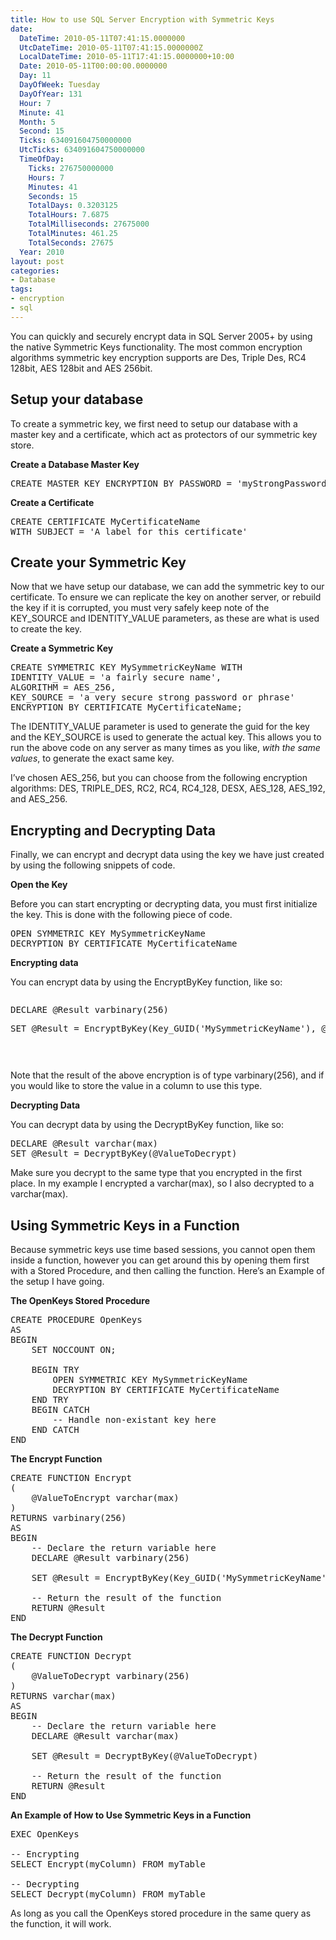 ```yaml
---
title: How to use SQL Server Encryption with Symmetric Keys
date:
  DateTime: 2010-05-11T07:41:15.0000000
  UtcDateTime: 2010-05-11T07:41:15.0000000Z
  LocalDateTime: 2010-05-11T17:41:15.0000000+10:00
  Date: 2010-05-11T00:00:00.0000000
  Day: 11
  DayOfWeek: Tuesday
  DayOfYear: 131
  Hour: 7
  Minute: 41
  Month: 5
  Second: 15
  Ticks: 634091604750000000
  UtcTicks: 634091604750000000
  TimeOfDay:
    Ticks: 276750000000
    Hours: 7
    Minutes: 41
    Seconds: 15
    TotalDays: 0.3203125
    TotalHours: 7.6875
    TotalMilliseconds: 27675000
    TotalMinutes: 461.25
    TotalSeconds: 27675
  Year: 2010
layout: post
categories:
- Database
tags:
- encryption
- sql
---
```


<p>You can quickly and securely encrypt data in SQL Server 2005+ by using the native Symmetric Keys functionality. The most common encryption algorithms symmetric key encryption supports are Des, Triple Des, RC4 128bit, AES 128bit and AES 256bit.</p>  <h2>Setup your database</h2>  <p>To create a symmetric key, we first need to setup our database with a master key and a certificate, which act as protectors of our symmetric key store.</p>  <p><strong>Create a Database Master Key</strong></p>  <pre class="brush: sql;">CREATE MASTER KEY ENCRYPTION BY PASSWORD = 'myStrongPassword'</pre>

<p><strong>Create a Certificate</strong></p>

<pre class="brush: sql;">CREATE CERTIFICATE MyCertificateName
WITH SUBJECT = 'A label for this certificate'</pre>

<h2>Create your Symmetric Key</h2>

<p>Now that we have setup our database, we can add the symmetric key to our certificate. To ensure we can replicate the key on another server, or rebuild the key if it is corrupted, you must very safely keep note of the KEY_SOURCE and IDENTITY_VALUE parameters, as these are what is used to create the key.</p>

<p><strong>Create a Symmetric Key</strong></p>

<pre class="brush: sql;">CREATE SYMMETRIC KEY MySymmetricKeyName WITH
IDENTITY_VALUE = 'a fairly secure name',
ALGORITHM = AES_256,
KEY_SOURCE = 'a very secure strong password or phrase'
ENCRYPTION BY CERTIFICATE MyCertificateName;</pre>

<p>The IDENTITY_VALUE parameter is used to generate the guid for the key and the KEY_SOURCE is used to generate the actual key. This allows you to run the above code on any server as many times as you like, <em>with the same values</em>, to generate the exact same key.</p>

<p>I’ve chosen AES_256, but you can choose from the following encryption algorithms: DES, TRIPLE_DES, RC2, RC4, RC4_128, DESX, AES_128, AES_192, and AES_256.</p>

<h2>Encrypting and Decrypting Data</h2>

<p>Finally, we can encrypt and decrypt data using the key we have just created by using the following snippets of code.</p>

<p><strong>Open the Key</strong></p>

<p>Before you can start encrypting or decrypting data, you must first initialize the key. This is done with the following piece of code.</p>

<pre class="brush: sql;">OPEN SYMMETRIC KEY MySymmetricKeyName
DECRYPTION BY CERTIFICATE MyCertificateName</pre>

<p><strong>Encrypting data</strong></p>

<p>You can encrypt data by using the EncryptByKey function, like so:</p>

<pre class="brush: sql;"><p>DECLARE @Result varbinary(256) <p>SET @Result = EncryptByKey(Key_GUID('MySymmetricKeyName'), @ValueToEncrypt) <p>&#160;</p></pre>

<p>Note that the result of the above encryption is of type varbinary(256), and if you would like to store the value in a column to use this type.</p>

<p><strong>Decrypting Data</strong></p>

<p>You can decrypt data by using the DecryptByKey function, like so:</p>

<pre class="brush: sql;">DECLARE @Result varchar(max)
SET @Result = DecryptByKey(@ValueToDecrypt)</pre>

<p>Make sure you decrypt to the same type that you encrypted in the first place. In my example I encrypted a varchar(max), so I also decrypted to a varchar(max).</p>

<h2>Using Symmetric Keys in a Function</h2>

<p>Because symmetric keys use time based sessions, you cannot open them inside a function, however you can get around this by opening them first with a Stored Procedure, and then calling the function. Here’s an Example of the setup I have going.</p>

<p><strong>The OpenKeys Stored Procedure</strong></p>

<pre class="brush: sql;">CREATE PROCEDURE OpenKeys
AS
BEGIN
    SET NOCCOUNT ON;

    BEGIN TRY
        OPEN SYMMETRIC KEY MySymmetricKeyName
        DECRYPTION BY CERTIFICATE MyCertificateName
    END TRY
    BEGIN CATCH
        -- Handle non-existant key here
    END CATCH
END</pre>

<p><strong>The Encrypt Function</strong></p>

<pre class="brush: sql;">CREATE FUNCTION Encrypt
(
    @ValueToEncrypt varchar(max)
)
RETURNS varbinary(256)
AS
BEGIN
    -- Declare the return variable here
    DECLARE @Result varbinary(256)

    SET @Result = EncryptByKey(Key_GUID('MySymmetricKeyName'), @ValueToEncrypt)

    -- Return the result of the function
    RETURN @Result
END</pre>

<p><strong>The Decrypt Function</strong></p>

<pre class="brush: sql;">CREATE FUNCTION Decrypt
(
    @ValueToDecrypt varbinary(256)
)
RETURNS varchar(max)
AS
BEGIN
    -- Declare the return variable here
    DECLARE @Result varchar(max)

    SET @Result = DecryptByKey(@ValueToDecrypt)

    -- Return the result of the function
    RETURN @Result
END</pre>

<p><strong>An Example of How to Use Symmetric Keys in a Function</strong></p>

<pre class="brush: sql;">EXEC OpenKeys

-- Encrypting
SELECT Encrypt(myColumn) FROM myTable

-- Decrypting
SELECT Decrypt(myColumn) FROM myTable</pre>

<p>As long as you call the OpenKeys stored procedure in the same query as the function, it will work.</p>